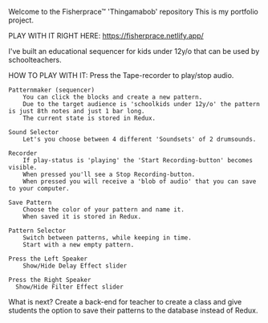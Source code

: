 Welcome to the Fisherprace™ 'Thingamabob' repository
This is my portfolio project. 

PLAY WITH IT RIGHT HERE:
https://fisherprace.netlify.app/

I've built an educational sequencer for kids under 12y/o that can be used by schoolteachers.

HOW TO PLAY WITH IT:
Press the Tape-recorder to play/stop audio.

    Patternmaker (sequencer)
        You can click the blocks and create a new pattern.
        Due to the target audience is 'schoolkids under 12y/o' the pattern is just 8th notes and just 1 bar long.
        The current state is stored in Redux.

    Sound Selector
        Let's you choose between 4 different 'Soundsets' of 2 drumsounds.

    Recorder
        If play-status is 'playing' the 'Start Recording-button' becomes visible.
        When pressed you'll see a Stop Recording-button.
        When pressed you will receive a 'blob of audio' that you can save to your computer.

    Save Pattern
        Choose the color of your pattern and name it.
        When saved it is stored in Redux.

    Pattern Selector
        Switch between patterns, while keeping in time.
        Start with a new empty pattern.

    Press the Left Speaker
        Show/Hide Delay Effect slider

    Press the Right Speaker
      Show/Hide Filter Effect slider

What is next?
Create a back-end for teacher to create a class and give students the option to save their patterns to the database instead of Redux.
